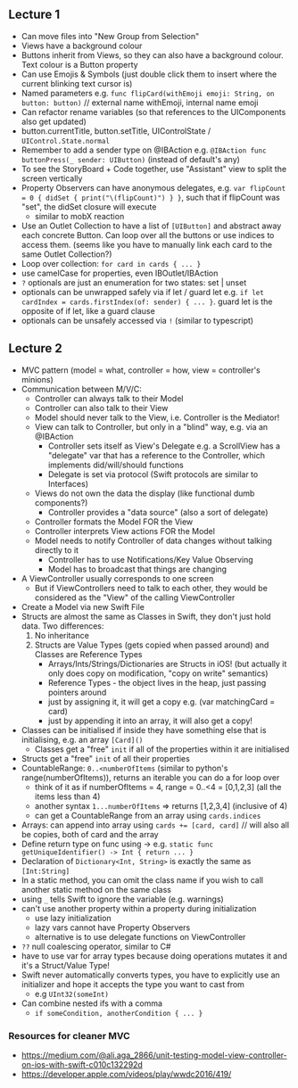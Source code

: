 ## Lecture 1

- Can move files into "New Group from Selection"
- Views have a background colour
- Buttons inherit from Views, so they can also have a background colour. Text colour is a Button property
- Can use Emojis & Symbols (just double click them to insert where the current blinking text cursor is)
- Named parameters e.g. `func flipCard(withEmoji emoji: String, on button: button)` // external name withEmoji, internal name emoji
- Can refactor rename variables (so that references to the UIComponents also get updated)
- button.currentTitle, button.setTitle, UIControlState / `UIControl.State.normal`
- Remember to add a sender type on @IBAction e.g. `@IBAction func buttonPress(_ sender: UIButton)` (instead of default's any)
- To see the StoryBoard + Code together, use "Assistant" view to split the screen vertically
- Property Observers can have anonymous delegates, e.g. `var flipCount = 0 { didSet { print("\(flipCount)") } }`, such that if flipCount was "set", the didSet closure will execute
    - similar to mobX reaction
- Use an Outlet Collection to have a list of `[UIButton]` and abstract away each concrete Button. Can loop over all the buttons or use indices to access them. (seems like you have to manually link each card to the same Outlet Collection?)
- Loop over collection: `for card in cards { ... }`
- use camelCase for properties, even IBOutlet/IBAction
- `?` optionals are just an enumeration for two states: set | unset
- optionals can be unwrapped safely via if let / guard let e.g. `if let cardIndex = cards.firstIndex(of: sender) { ... }`. guard let is the opposite of if let, like a guard clause
- optionals can be unsafely accessed via `!` (similar to typescript)

## Lecture 2
- MVC pattern (model = what, controller = how, view = controller's minions)
- Communication between M/V/C:
    - Controller can always talk to their Model
    - Controller can also talk to their View
    - Model should never talk to the View, i.e. Controller is the Mediator!
    - View can talk to Controller, but only in a "blind" way, e.g. via an @IBAction
        - Controller sets itself as View's Delegate e.g. a ScrollView has a "delegate" var that has a reference to the Controller, which implements did/will/should functions
        - Delegate is set via protocol (Swift protocols are similar to Interfaces)
    - Views do not own the data the display (like functional dumb components?)
        - Controller provides a "data source" (also a sort of delegate)
    - Controller formats the Model FOR the View
    - Controller interprets View actions FOR the Model
    - Model needs to notify Controller of data changes without talking directly to it
        - Controller has to use Notifications/Key Value Observing
        - Model has to broadcast that things are changing
- A ViewController usually corresponds to one screen
    - But if ViewControllers need to talk to each other, they would be considered as the "View" of the calling ViewController
- Create a Model via new Swift File
- Structs are almost the same as Classes in Swift, they don't just hold data. Two differences:
    1. No inheritance
    2. Structs are Value Types (gets copied when passed around) and Classes are Reference Types
        - Arrays/Ints/Strings/Dictionaries are Structs in iOS! (but actually it only does copy on modification, "copy on write" semantics)
        - Reference Types - the object lives in the heap, just passing pointers around
        - just by assigning it, it will get a copy e.g. (var matchingCard = card)
        - just by appending it into an array, it will also get a copy!
- Classes can be initialised if inside they have something else that is initialising, e.g. an array `[Card]()`
    - Classes get a "free" `init` if all of the properties within it are initialised
- Structs get a "free" `init` of all their properties
- CountableRange: `0..<numberOfItems` (similar to python's range(numberOfItems)), returns an iterable you can do a for loop over
    - think of it as if numberOfItems = 4, range = 0..<4 = [0,1,2,3] (all the items less than 4)
    - another syntax `1...numberOfItems` => returns [1,2,3,4] (inclusive of 4)
    - can get a CountableRange from an array using `cards.indices`
- Arrays: can append into array using `cards += [card, card]` // will also all be copies, both of card and the array
- Define return type on func using -> e.g. `static func getUniqueIdentifier() -> Int { return ... }`
- Declaration of `Dictionary<Int, String>` is exactly the same as `[Int:String]`
- In a static method, you can omit the class name if you wish to call another static method on the same class
- using `_` tells Swift to ignore the variable (e.g. warnings)
- can't use another property within a property during initialization
    - use lazy initialization
    - lazy vars cannot have Property Observers
    - alternative is to use delegate functions on ViewController
- `??` null coalescing operator, similar to C#
- have to use var for array types because doing operations mutates it and it's a Struct/Value Type!
- Swift never automatically converts types, you have to explicitly use an initializer and hope it accepts the type you want to cast from
    - e.g `UInt32(someInt)`
- Can combine nested ifs with a comma
    - `if someCondition, anotherCondition { ... }`
### Resources for cleaner MVC
- https://medium.com/@ali.aga_2866/unit-testing-model-view-controller-on-ios-with-swift-c010c132292d
- https://developer.apple.com/videos/play/wwdc2016/419/ 
